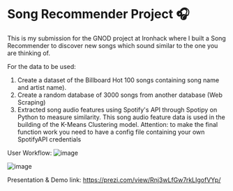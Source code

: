 # Song Recommender Project :headphones:

This is my submission for the GNOD project at Ironhack where I built a Song Recommender to discover new songs which sound similar to the one you are thinking of.

For the data to be used:

1. Create a dataset of the Billboard Hot 100 songs containing song name and artist name). 
2. Create a random database of 3000 songs from another database (Web Scraping)
3. Extracted song audio features using Spotify's API through Spotipy on Python to measure similarity. This song audio feature data is used in the building of the K-Means Clustering model. Attention: to make the final function work you need to have a config file containing your own SpotifyAPI credentials


User Workflow:
![image](https://user-images.githubusercontent.com/99660532/222124550-a76be801-cc67-48fc-b684-17f1666b5ae1.png)


![image](https://user-images.githubusercontent.com/99660532/222124877-19d4a96f-1d3a-4bb3-ab9f-61f66867e438.png)


Presentation & Demo link: https://prezi.com/view/Rnj3wLfGw7rkLIgofVYp/
